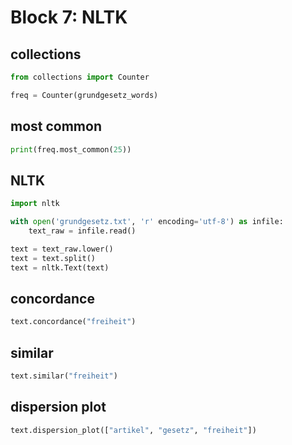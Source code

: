 # Block 7: NLTK

## collections

```python
from collections import Counter

freq = Counter(grundgesetz_words)
```

## most common

```python
print(freq.most_common(25))
```

## NLTK

```python
import nltk

with open('grundgesetz.txt', 'r' encoding='utf-8') as infile:
    text_raw = infile.read()

text = text_raw.lower()
text = text.split()
text = nltk.Text(text)  
```

## concordance

```python
text.concordance("freiheit")
```

## similar

```python
text.similar("freiheit")
```

## dispersion plot

```python
text.dispersion_plot(["artikel", "gesetz", "freiheit"])
```

